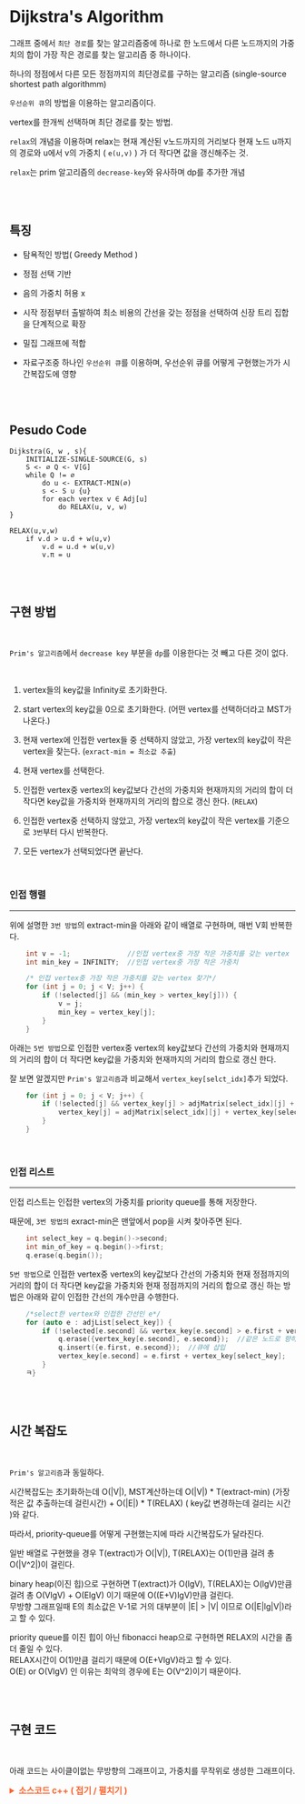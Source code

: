 # Dijkstra's Algorithm

그래프 중에서 `최단 경로`를 찾는 알고리즘중에 하나로 한 노드에서 다른 노드까지의 가중치의 합이 가장 작은 경로를 찾는 알고리즘 중 하나이다.

하나의 정점에서 다른 모든 정점까지의 최단경로를 구하는 알고리즘 (single-source shortest path algorithmm)

`우선순위 큐`의 방법을 이용하는 알고리즘이다.

vertex를 한개씩 선택하며 최단 경로를 찾는 방법.

`relax`의 개념을 이용하며 relax는 현재 계산된 v노드까지의 거리보다 현재 노드 u까지의 경로와 u에서 v의 가중치 ( `e(u,v)` ) 가 더 작다면 값을 갱신해주는 것.

`relax`는 prim 알고리즘의 `decrease-key`와 유사하며 dp를 추가한 개념

<br><br>

## 특징

- 탐욕적인 방법( Greedy Method )

- 정점 선택 기반
- 음의 가중치 허용 x
- 시작 정점부터 출발하여 최소 비용의 간선을 갖는 정점을 선택하여 신장 트리 집합을 단계적으로 확장
- 밀집 그래프에 적합

- 자료구조중 하나인 `우선순위 큐`를 이용하며, 우선순위 큐를 어떻게 구현했는가가 시간복잡도에 영향

<br><br>

## Pesudo Code

```
Dijkstra(G, w , s){
    INITIALIZE-SINGLE-SOURCE(G, s)
    S <- ∅ Q <- V[G]
    while Q != ∅
        do u <- EXTRACT-MIN(∅)
        s <- S ∪ {u}
        for each vertex v ∈ Adj[u]
            do RELAX(u, v, w)
}

```

```
RELAX(u,v,w)
    if v.d > u.d + w(u,v)
        v.d = u.d + w(u,v)
        v.π = u
```

<br><br>

## 구현 방법

<br>

`Prim's 알고리즘`에서 `decrease key` 부분을 `dp`를 이용한다는 것 빼고 다른 것이 없다.

<br>

1. vertex들의 key값을 Infinity로 초기화한다.
1. start vertex의 key값을 0으로 초기화한다. (어떤 vertex를 선택하더라고 MST가 나온다.)
1. 현재 vertex에 인접한 vertex들 중 선택하지 않았고, 가장 vertex의 key값이 작은 vertex을 찾는다. (`exract-min = 최소값 추출`)
1. 현재 vertex를 선택한다.
1. 인접한 vertex중 vertex의 key값보다 간선의 가중치와 현재까지의 거리의 합이 더 작다면 key값을 가중치와 현재까지의 거리의 합으로 갱신 한다. (`RELAX`)
1. 인접한 vertex중 선택하지 않았고, 가장 vertex의 key값이 작은 vertex를 기준으로 `3번`부터 다시 반복한다.

1. 모든 vertex가 선택되었다면 끝난다.

<br>

### 인접 행렬

---

위에 설명한 `3번 방법`의 extract-min을 아래와 같이 배열로 구현하며, 매번 V회 반복한다.

```cpp
    int v = -1;              //인접 vertex중 가장 작은 가중치를 갖는 vertex
    int min_key = INFINITY;  //인접 vertex중 가장 작은 가중치

    /* 인접 vertex중 가장 작은 가중치를 갖는 vertex 찾기*/
    for (int j = 0; j < V; j++) {
        if (!selected[j] && (min_key > vertex_key[j])) {
            v = j;
            min_key = vertex_key[j];
        }
    }
```

아래는 `5번 방법`으로 인접한 vertex중 vertex의 key값보다 간선의 가중치와 현재까지의 거리의 합이 더 작다면 key값을 가중치와 현재까지의 거리의 합으로 갱신 한다.

잘 보면 알겠지만 `Prim's 알고리즘`과 비교해서 `vertex_key[selct_idx]`추가 되었다.

```cpp
    for (int j = 0; j < V; j++) {
        if (!selected[j] && vertex_key[j] > adjMatrix[select_idx][j] + vertex_key[select_idx]) {
            vertex_key[j] = adjMatrix[select_idx][j] + vertex_key[select_idx];
        }
    }
```

<br>

### 인접 리스트

---

인접 리스트는 인접한 vertex의 가중치를 priority queue를 통해 저장한다.

때문에, `3번 방법의` exract-min은 맨앞에서 pop을 시켜 찾아주면 된다.

```cpp
    int select_key = q.begin()->second;
    int min_of_key = q.begin()->first;
    q.erase(q.begin());
```

`5번 방법`으로 인접한 vertex중 vertex의 key값보다 간선의 가중치와 현재 정점까지의 거리의 합이 더 작다면 key값을 가중치와 현재 정점까지의 거리의 합으로 갱신 하는 방법은 아래와 같이 인접한 간선의 개수만큼 수행한다.

```cpp
    /*select한 vertex와 인접한 간선인 e*/
    for (auto e : adjList[select_key]) {
        if (!selected[e.second] && vertex_key[e.second] > e.first + vertex_key[select_key]) {
            q.erase({vertex_key[e.second], e.second});  //같은 노드로 향하는 간선중 weight가 더 작은 간선이 있다면 그 전 간선은 삭제
            q.insert({e.first, e.second});  //큐에 삽입
            vertex_key[e.second] = e.first + vertex_key[select_key];
        }
    ㅋ}
```

<br><br>

## 시간 복잡도

<br>

`Prim's 알고리즘`과 동일하다.

시간복잡도는 초기화하는데 O(\|V\|), MST계산하는데 O(\|V\|) \* T(extract-min) (가장 적은 값 추출하는데 걸린시간) + O(\|E\|) \* T(RELAX) ( key값 변경하는데 걸리는 시간 )와 같다.

따라서, priority-queue를 어떻게 구현했는지에 따라 시간복잡도가 달라진다.

일반 배열로 구현했을 경우 T(extract)가 O(\|V\|), T(RELAX)는 O(1)만큼 걸려 총 O(\|V^2\|)이 걸린다.

binary heap(이진 힙)으로 구현하면 T(extract)가 O(lgV), T(RELAX)는 O(lgV)만큼 걸려 총 O(VlgV) + O(ElgV) 이기 때문에 O((E+V)lgV)만큼 걸린다.
<br>무방향 그래프일때 E의 최소값은 V-1로 거의 대부분이 \|E\| > \|V\| 이므로 O(\|E\|lg\|V\|)라고 할 수 있다.

priority queue를 이진 힙이 아닌 fibonacci heap으로 구현하면 RELAX의 시간을 좀더 줄일 수 있다.
<br>RELAX시간이 O(1)만큼 걸리기 때문에 O(E+VlgV)라고 할 수 있다.
<br>
O(E) or O(VlgV) 인 이유는 최악의 경우에 E는 O(V^2)이기 때문이다.

<br><br>

## 구현 코드

<br>

아래 코드는 사이클이없는 무방향의 그래프이고, 가중치를 무작위로 생성한 그래프이다.

<details>
    <summary style="font-Weight : bold; font-size : 15px; color : #FE642E;" > 소스코드  c++ ( 접기 / 펼치기 )</summary>
    <div>

```cpp
#include <time.h>  //시간 측정

#include <algorithm>  //for_each
#include <cstdlib>    //rand
#include <ctime>      //time
#include <iostream>
#include <set>
#include <vector>

#define INFINITY 2147483647
#define II std::pair<int, int>  // first = weight, second = dest

typedef struct edge {
    int src;     //출발 vertex
    int dest;    //도착 vertex
    int weight;  //가중치(비용)
} edge;

class Graph {
   private:
    edge e;

   public:
    Graph(int src = 0, int dest = 0, int weight = 0) {
        this->e.src = src;
        this->e.dest = dest;
        this->e.weight = weight;
    }
    int getSrc() { return this->e.src; }
    int getDest() { return this->e.dest; }
    int getWeight() { return this->e.weight; }
};

void CalcTime();
void randomPush(std::vector<Graph> &);     // graph에 사이클 없는 연결그래프 cost값 무작위 생성
void print_edge_info(std::vector<Graph>);  // graph 간선들 보기
void make_adj_list(std::vector<Graph>, std::vector<std::vector<II>> &);     //주어진 그래프를 인접리스트로 표현
void make_adj_matrix(std::vector<Graph>, std::vector<std::vector<int>> &);  //주어진 그래프를 인접행려로 표현

int dijkstra_heap(std::vector<Graph> &, std::vector<std::vector<II>>, int);
int dijkstra_array(std::vector<Graph> &, std::vector<std::vector<int>>, int);

int V;                                 // vertex 개수
clock_t start, finish, used_time = 0;  //실행 시간 측정을 위한 변수

int main() {
    std::vector<Graph> g;    // graph g
    int minimum_weight = 0;  // minimum cost
    std::vector<std::vector<int>> adjMatrix;
    std::vector<std::vector<II>> adjList;

    randomPush(g);  //간선 random 삽입
    // 10print_edge_info(g);  // edge info print

    make_adj_matrix(g, adjMatrix);  //주어진 그래프를 인접행렬로 만들기
    make_adj_list(g, adjList);      //주어진 그래프를 인접리스트로 만들기

    start = clock();
    // minimum_weight = dijkstra_heap(g, adjList, 0); //binary heap을 이용한 구현
    minimum_weight = dijkstra_array(g, adjMatrix, 0);  // array 이용한 구현
    finish = clock();
    std::cout << "\nall route dis : " << minimum_weight << std::endl;
    CalcTime();

    return 0;
}

int dijkstra_heap(std::vector<Graph> &g, std::vector<std::vector<II>> adjList, int start) {
    int sum = 0;
    std::set<II> q;                            //이진힙으로 queue 만들기 ( set은 red-black tree로 만들어짐 )
    std::vector<int> vertex_key(V, INFINITY);  // vertex의 최소 weight값 계산
    std::vector<bool> selected(V, false);      //선택된 vertex인가

    vertex_key[start] = 0;
    q.insert(II(0, start));  //시작 노드 가중치 0으로 시작
    std::cout << "\nstart : 0\n";

    /*Vertex만큼 반복*/
    while (!q.empty()) {
        /*extract min*/
        int select_key = q.begin()->second;
        int min_of_key = q.begin()->first;
        q.erase(q.begin());

        sum += min_of_key;
        selected[select_key] = true;
        std::cout << "dest : " << select_key << " (dis : " << vertex_key[select_key] << ")" << std::endl;

        /*decrease key*/
        for (auto e : adjList[select_key]) {
            if (!selected[e.second] && vertex_key[e.second] > e.first + vertex_key[select_key]) {
                q.erase({vertex_key[e.second], e.second});  //같은 노드로 향하는 간선중 weight가 더 작은 간선이 있다면 그 전 간선은 삭제
                q.insert({e.first, e.second});  //큐에 삽입
                vertex_key[e.second] = e.first + vertex_key[select_key];
            }
        }
    }
    std::cout << std::endl;
    return sum;
}

int dijkstra_array(std::vector<Graph> &g, std::vector<std::vector<int>> adjMatrix, int start) {
    int sum = 0;
    std::vector<int> vertex_key(V, INFINITY);  // vertex의 최소 weight값 계산
    std::vector<bool> selected(V, false);      //선택된 vertex인가

    vertex_key[start] = 0;
    std::cout << "\nstart : 0\n";

    /*Vertex만큼 반복*/
    for (int i = 0; i < V; i++) {
        /*extract min*/
        int select_idx = -1, min_of_key = INFINITY;
        for (int j = 0; j < V; j++) {
            if (!selected[j] && min_of_key > vertex_key[j]) {
                select_idx = j;
                min_of_key = vertex_key[j];
            }
        }

        sum += min_of_key;
        selected[select_idx] = true;

        std::cout << "dest : " << select_idx << " (dis : " << vertex_key[select_idx] << ")" << std::endl;

        /*decrease key*/
        for (int j = 0; j < V; j++) {
            if (!selected[j] && vertex_key[j] > adjMatrix[select_idx][j] + vertex_key[select_idx]) {
                vertex_key[j] = adjMatrix[select_idx][j] + vertex_key[select_idx];
            }
        }
    }
    std::cout << std::endl;
    return sum;
}

void make_adj_list(std::vector<Graph> g, std::vector<std::vector<II>> &adj) {
    adj.resize(V);
    bool isEdge;
    for (int i = 0; i < g.size(); i++) {
        isEdge = false;
        int src = g[i].getSrc();
        int dest = g[i].getDest();
        int weight = g[i].getWeight();

        /*동일 vertex로 향하는 간선중 가장 작은 값만가지고 인접 리스트를 만들기 위한 코드*/
        if (adj[src].empty()) {
            adj[src].push_back({weight, dest});
        } else {
            for (int j = 0; j < adj[src].size(); j++) {
                if (adj[src][j].second == dest) {
                    isEdge = true;
                    if (adj[src][j].first > weight) {
                        adj[src][j].first = weight;
                    }
                }
            }
            if (!isEdge) adj[src].push_back({weight, dest});
        }
    }
}

void make_adj_matrix(std::vector<Graph> g, std::vector<std::vector<int>> &adj) {
    adj.assign(V, std::vector<int>(V, INFINITY));
    for (int i = 0; i < g.size(); i++) {
        int src = g[i].getSrc();
        int dest = g[i].getDest();
        int weight = g[i].getWeight();

        if (adj[src][dest] > weight) {
            adj[src][dest] = weight;
        }
    }
}

/*vertex수 입력받은 후 그래프 간선 가중치 random 삽입*/
void randomPush(std::vector<Graph> &g) {
    std::cout << "create number of Vertex : ";
    std::cin >> V;

    srand((unsigned int)time(NULL));
    for (int i = 0; i < V - 1; i++) {
        g.push_back(Graph(i, i + 1, rand() % 1000));
        for (int j = i + 1; j < V; j++) {
            g.push_back(Graph(i, j, rand() % 1000));
        }
    }
    for (int i = (rand() % 3); i < V - 1; i += (rand() % 10)) {
        g.push_back(Graph(i, i + 1, rand() % 1000));
        for (int j = i + 1; j < V; j += (rand() % 10)) {
            g.push_back(Graph(i, j, rand() % 1000));
        }
    }
}

void print_edge_info(std::vector<Graph> g) {
    std::cout << "edge info : \n";
    std::for_each(g.begin(), g.end(), [](Graph a) {
        std::cout << "src : " << a.getSrc() << " desc : " << a.getDest() << " weight : " << a.getWeight() << std::endl;
    });
}

//실행 시간을 측정 및 출력하는 함수
void CalcTime() {
    used_time = finish - start;
    printf("\n*********** result **********\n     time : %lf sec\n", (double)(used_time) / CLOCKS_PER_SEC);
}

```

</div>

</details>
